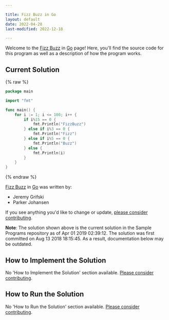 ```yaml
---

title: Fizz Buzz in Go
layout: default
date: 2022-04-28
last-modified: 2022-12-18

---
```


Welcome to the [Fizz Buzz](https://sampleprograms.io/projects/fizz-buzz) in [Go](https://sampleprograms.io/languages/go) page! Here, you'll find the source code for this program as well as a description of how the program works.

## Current Solution

{% raw %}

```go
package main

import "fmt"

func main() {
	for i := 1; i <= 100; i++ {
		if i%15 == 0 {
			fmt.Println("FizzBuzz")
		} else if i%3 == 0 {
			fmt.Println("Fizz")
		} else if i%5 == 0 {
			fmt.Println("Buzz")
		} else {
			fmt.Println(i)
		}
	}
}
```

{% endraw %}

[Fizz Buzz](https://sampleprograms.io/projects/fizz-buzz) in [Go](https://sampleprograms.io/languages/go) was written by:

- Jeremy Grifski
- Parker Johansen

If you see anything you'd like to change or update, [please consider contributing](https://github.com/TheRenegadeCoder/sample-programs).

**Note**: The solution shown above is the current solution in the Sample Programs repository as of Apr 01 2019 02:39:12. The solution was first committed on Aug 13 2018 18:15:45. As a result, documentation below may be outdated.

## How to Implement the Solution

No 'How to Implement the Solution' section available. [Please consider contributing](https://github.com/TheRenegadeCoder/sample-programs-website).

## How to Run the Solution

No 'How to Run the Solution' section available. [Please consider contributing](https://github.com/TheRenegadeCoder/sample-programs-website).